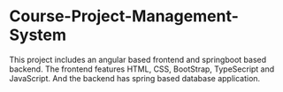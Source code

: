 # Course-Project-Management-System
This project includes an angular based frontend and springboot based backend. The frontend features HTML, CSS, BootStrap, TypeSecript and JavaScript. And the backend has spring based database application.
